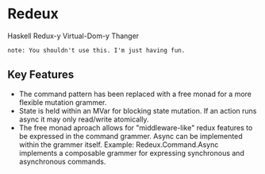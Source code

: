 # Redeux
Haskell Redux-y Virtual-Dom-y Thanger

`note: You shouldn't use this. I'm just having fun.`

## Key Features
- The command pattern has been replaced with a free monad for a more flexible mutation grammer.
- State is held within an MVar for blocking state mutation. If an action runs async it may only read/write atomically.
- The free monad aproach allows for "middleware-like" redux features to be expressed in the command grammer. Async can be implemented within the grammer itself. Example: Redeux.Command.Async implements a composable grammer for expressing synchronous and asynchronous commands.
